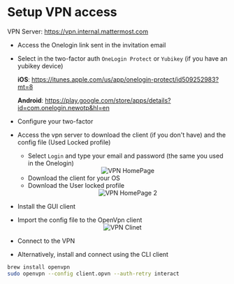 # Setup VPN access

VPN Server: https://vpn.internal.mattermost.com

* Access the Onelogin link sent in the invitation email

* Select in the two-factor auth `OneLogin Protect` or `Yubikey` (if you have an yubikey device)

    **iOS**: https://itunes.apple.com/us/app/onelogin-protect/id509252983?mt=8

    **Android**: https://play.google.com/store/apps/details?id=com.onelogin.newotp&hl=en

* Configure your two-factor

* Access the vpn server to download the client (if you don't have) and the config file (Used Locked profile)
    - Select `Login` and type your email and password (the same you used in the Onelogin)
    <span style="display:block;text-align:center">![VPN HomePage](/img/vpn_1.png)</span>
    - Download the client for your OS
    - Download the User locked profile
    <span style="display:block;text-align:center">![VPN HomePage 2](/img/vpn_2.png)</span>

* Install the GUI client

* Import the config file to the OpenVpn client
<span style="display:block;text-align:center">![VPN Clinet](/img/vpn_3.png)</span>

* Connect to the VPN

* Alternatively, install and connect using the CLI client

```bash
brew install openvpn
sudo openvpn --config client.opvn --auth-retry interact
```
